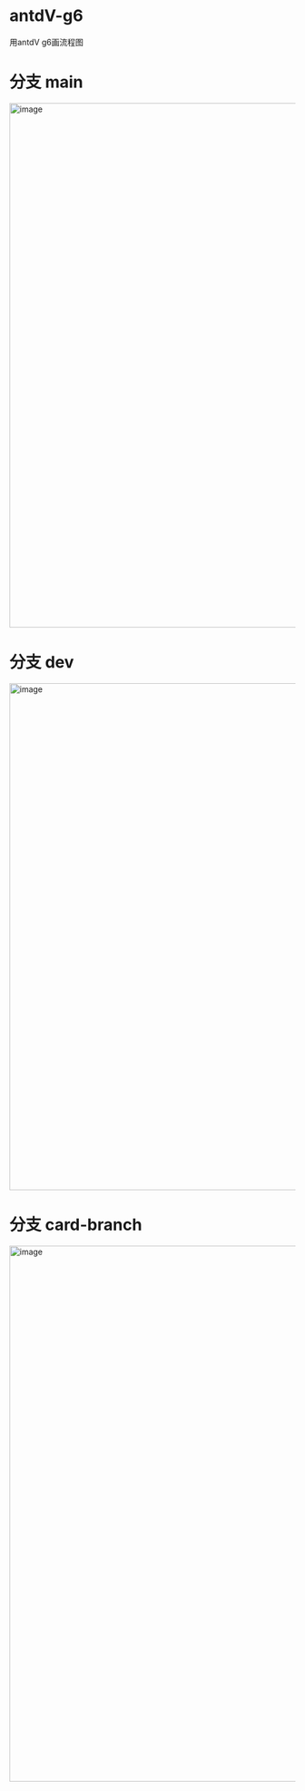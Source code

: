 # antdV-g6
用antdV g6画流程图

# 分支 main
<img width="924" alt="image" src="https://user-images.githubusercontent.com/65763530/165478716-3048973f-3e13-4e86-9656-0fb9acd6e65d.png">

# 分支 dev
<img width="893" alt="image" src="https://user-images.githubusercontent.com/65763530/165478894-bc8b62a5-ac1d-4a25-a655-801bda0e69d3.png">

# 分支 card-branch
<img width="944" alt="image" src="https://user-images.githubusercontent.com/65763530/165478404-3252c3ac-5b61-41fb-91c2-57b28fdd1850.png">
